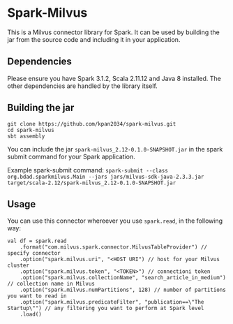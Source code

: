 # Spark-Milvus


This is a Milvus connector library for Spark. It can be used by building the jar from the source code and including it in your application.


## Dependencies

Please ensure you have Spark 3.1.2, Scala 2.11.12 and Java 8 installed. The other dependencies are handled by the library itself.

## Building the jar

```
git clone https://github.com/kpan2034/spark-milvus.git
cd spark-milvus
sbt assembly
```

You can include the jar `spark-milvus_2.12-0.1.0-SNAPSHOT.jar` in the spark submit command for your Spark application.

Example spark-submit command:
```spark-submit --class org.bdad.sparkmilvus.Main --jars jars/milvus-sdk-java-2.3.3.jar target/scala-2.12/spark-milvus_2.12-0.1.0-SNAPSHOT.jar```


## Usage

You can use this connector whereever you use `spark.read`, in the following way:

```
val df = spark.read
    .format("com.milvus.spark.connector.MilvusTableProvider") // specify connector
    .option("spark.milvus.uri", "<HOST URI") // host for your Milvus cluster
    .option("spark.milvus.token", "<TOKEN>") // connectioni token
    .option("spark.milvus.collectionName", "search_article_in_medium") // collection name in Milvus
    .option("spark.milvus.numPartitions", 128) // number of partitions you want to read in
    .option("spark.milvus.predicateFilter", "publication==\"The Startup\"") // any filtering you want to perform at Spark level
    .load()
```